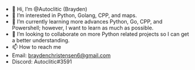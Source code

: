 - 👋 Hi, I’m @Autoclitic (Brayden)
- 👀 I’m interested in Python, Golang, CPP, and maps.
- 🌱 I’m currently learning more advances Python, Go, CPP, and Powershell; however, I want to learn as much as possible.
- 💞️ I’m looking to collaborate on more Python related projects so I can get a better understanding.
- 📫 How to reach me
- Email: braydenchristensen6@gmail.com
- Discord: Autoclitic#3591

<!---
Autoclitic/Autoclitic is a ✨ special ✨ repository because its `README.md` (this file) appears on your GitHub profile.
You can click the Preview link to take a look at your changes.
--->
